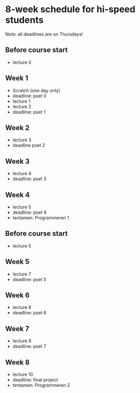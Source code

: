 # 8-week schedule for hi-speed students

Note: all deadlines are on Thursdays!

<div class="row">
<div class="col-lg-6">

## Before course start

* lecture 0

## Week 1

* Scratch (one day only)
* deadline: pset 0
* lecture 1 
* lecture 2 
* deadline: pset 1

## Week 2

* lecture 3 
* deadline pset 2

## Week 3

* lecture 4 
* deadline: pset 3

## Week 4

* lecture 5 
* deadline: pset 4
* tentamen: Programmeren 1

</div>

<div class="col-lg-6">

## Before course start

* lecture 5

## Week 5

* lecture 7
* deadline: pset 5

## Week 6

* lecture 8
* deadline: pset 6

## Week 7

* lecture 9
* deadline: pset 7

## Week 8

* lecture 10
* deadline: final project
* tentamen: Programmeren 2

</div>
</div>
